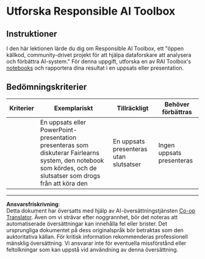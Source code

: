 <!--
CO_OP_TRANSLATOR_METADATA:
{
  "original_hash": "dbda60e7b1fe5f18974e7858eff0004e",
  "translation_date": "2025-09-05T21:40:10+00:00",
  "source_file": "1-Introduction/3-fairness/assignment.md",
  "language_code": "sv"
}
-->
# Utforska Responsible AI Toolbox

## Instruktioner

I den här lektionen lärde du dig om Responsible AI Toolbox, ett "öppen källkod, community-drivet projekt för att hjälpa dataforskare att analysera och förbättra AI-system." För denna uppgift, utforska en av RAI Toolbox's [notebooks](https://github.com/microsoft/responsible-ai-toolbox/blob/main/notebooks/responsibleaidashboard/getting-started.ipynb) och rapportera dina resultat i en uppsats eller presentation.

## Bedömningskriterier

| Kriterier | Exemplariskt | Tillräckligt | Behöver förbättras |
| --------- | ------------ | ------------ | ------------------ |
|           | En uppsats eller PowerPoint-presentation presenteras som diskuterar Fairlearns system, den notebook som kördes, och de slutsatser som drogs från att köra den | En uppsats presenteras utan slutsatser | Ingen uppsats presenteras |

---

**Ansvarsfriskrivning**:  
Detta dokument har översatts med hjälp av AI-översättningstjänsten [Co-op Translator](https://github.com/Azure/co-op-translator). Även om vi strävar efter noggrannhet, bör det noteras att automatiserade översättningar kan innehålla fel eller brister. Det ursprungliga dokumentet på dess originalspråk bör betraktas som den auktoritativa källan. För kritisk information rekommenderas professionell mänsklig översättning. Vi ansvarar inte för eventuella missförstånd eller feltolkningar som kan uppstå vid användning av denna översättning.